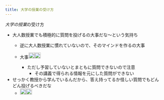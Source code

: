 ```yaml
---
title: 大学の授業の受け方
---
```


*大学の授業*の受け方

* 大人数授業でも積極的に質問を投げるの大事だな〜という気持ち
  * 逆に大人数授業に慣れていないので、そのマインドを作るの大事
  * 大事<img src='https://scrapbox.io/api/pages/blu3mo-public/takker/icon' alt='takker.icon' height="19.5"/><img src='https://scrapbox.io/api/pages/blu3mo-public/takker/icon' alt='takker.icon' height="19.5"/>

    * ただし予習していないとまともに質問できないので注意
      * その講義で得られる情報を元にした質問ができない
* せっかく教授から学んでいるんだから、答え持ってるか怪しい質問でもどんどん投げるべきだな
  * <img src='https://scrapbox.io/api/pages/vim-jp-emojis/いいぞもっとやれ/icon' alt='/vim-jp-emojis/いいぞもっとやれ.icon' height="19.5"/><img src='https://scrapbox.io/api/pages/blu3mo-public/takker/icon' alt='takker.icon' height="19.5"/>
